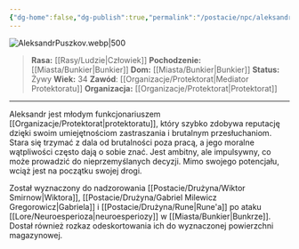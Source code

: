 ```yaml
---
{"dg-home":false,"dg-publish":true,"permalink":"/postacie/npc/aleksandr-puszkov/","dgPassFrontmatter":true}
---
```


![AleksandrPuszkov.webp|500](/img/user/Vault/Grafiki/NPC/AleksandrPuszkov.webp)

> **Rasa:** [[Rasy/Ludzie\|Człowiek]]
> **Pochodzenie:** [[Miasta/Bunkier\|Bunkier]]
> **Dom:** [[Miasta/Bunkier\|Bunkier]]
> **Status:** Żywy
> **Wiek:** 34
> **Zawód**: [[Organizacje/Protektorat\|Mediator Protektoratu]]
> **Organizacja:** [[Organizacje/Protektorat\|Protektorat]]

---

Aleksandr jest młodym funkcjonariuszem [[Organizacje/Protektorat\|protektoratu]], który szybko zdobywa reputację dzięki swoim umiejętnościom zastraszania i brutalnym przesłuchaniom. Stara się trzymać z dala od brutalności poza pracą, a jego moralne wątpliwości często dają o sobie znać. Jest ambitny, ale impulsywny, co może prowadzić do nieprzemyślanych decyzji. Mimo swojego potencjału, wciąż jest na początku swojej drogi.

Został wyznaczony do nadzorowania [[Postacie/Drużyna/Wiktor Smirnow\|Wiktora]], [[Postacie/Drużyna/Gabriel Milewicz Gregorowicz\|Gabriela]] i [[Postacie/Drużyna/Rune\|Rune'a]] po ataku [[Lore/Neuroesperioza\|neuroesperiozy]] w [[Miasta/Bunkier\|Bunkrze]]. Dostał również rozkaz odeskortowania ich do wyznaczonej powierzchni magazynowej.